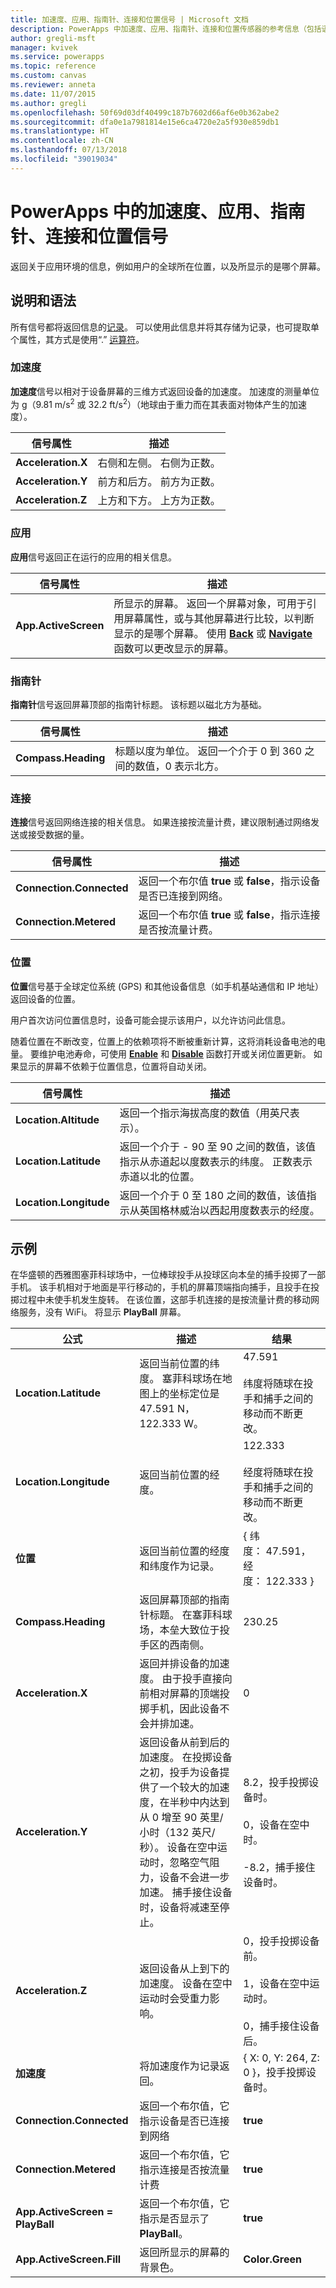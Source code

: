 ```yaml
---
title: 加速度、应用、指南针、连接和位置信号 | Microsoft 文档
description: PowerApps 中加速度、应用、指南针、连接和位置传感器的参考信息（包括语法和示例）
author: gregli-msft
manager: kvivek
ms.service: powerapps
ms.topic: reference
ms.custom: canvas
ms.reviewer: anneta
ms.date: 11/07/2015
ms.author: gregli
ms.openlocfilehash: 50f69d03df40499c187b7602d66af6e0b362abe2
ms.sourcegitcommit: dfa0e1a7981814e15e6ca4720e2a5f930e859db1
ms.translationtype: HT
ms.contentlocale: zh-CN
ms.lasthandoff: 07/13/2018
ms.locfileid: "39019034"
---
```

# <a name="acceleration-app-compass-connection-and-location-signals-in-powerapps"></a>PowerApps 中的加速度、应用、指南针、连接和位置信号
返回关于应用环境的信息，例如用户的全球所在位置，以及所显示的是哪个屏幕。  

## <a name="description-and-syntax"></a>说明和语法
所有信号都将返回信息的[记录](../working-with-tables.md#records)。 可以使用此信息并将其存储为记录，也可提取单个属性，其方式是使用“.” [运算符](operators.md)。

### <a name="acceleration"></a>加速度
**加速度**信号以相对于设备屏幕的三维方式返回设备的加速度。 加速度的测量单位为 g（9.81 m/s<sup>2</sup> 或 32.2 ft/s<sup>2</sup>）（地球由于重力而在其表面对物体产生的加速度）。

| 信号属性 | 描述 |
| --- | --- |
| **Acceleration.X** |右侧和左侧。  右侧为正数。 |
| **Acceleration.Y** |前方和后方。  前方为正数。 |
| **Acceleration.Z** |上方和下方。  上方为正数。 |

### <a name="app"></a>应用
**应用**信号返回正在运行的应用的相关信息。

| 信号属性 | 描述 |
| --- | --- |
| **App.ActiveScreen** |所显示的屏幕。 返回一个屏幕对象，可用于引用屏幕属性，或与其他屏幕进行比较，以判断显示的是哪个屏幕。  使用 **[Back](function-navigate.md)** 或 **[Navigate](function-navigate.md)** 函数可以更改显示的屏幕。 |

### <a name="compass"></a>指南针
**指南针**信号返回屏幕顶部的指南针标题。 该标题以磁北方为基础。

| 信号属性 | 描述 |
| --- | --- |
| **Compass.Heading** |标题以度为单位。  返回一个介于 0 到 360 之间的数值，0 表示北方。 |

### <a name="connection"></a>连接
**连接**信号返回网络连接的相关信息。 如果连接按流量计费，建议限制通过网络发送或接受数据的量。

| 信号属性 | 描述 |
| --- | --- |
| **Connection.Connected** |返回一个布尔值 **true** 或 **false**，指示设备是否已连接到网络。 |
| **Connection.Metered** |返回一个布尔值 **true** 或 **false**，指示连接是否按流量计费。 |

### <a name="location"></a>位置
**位置**信号基于全球定位系统 (GPS) 和其他设备信息（如手机基站通信和 IP 地址）返回设备的位置。

用户首次访问位置信息时，设备可能会提示该用户，以允许访问此信息。

随着位置在不断改变，位置上的依赖项将不断被重新计算，这将消耗设备电池的电量。 要维护电池寿命，可使用 **[Enable](function-enable-disable.md)** 和 **[Disable](function-enable-disable.md)** 函数打开或关闭位置更新。 如果显示的屏幕不依赖于位置信息，位置将自动关闭。

| 信号属性 | 描述 |
| --- | --- |
| **Location.Altitude** |返回一个指示海拔高度的数值（用英尺表示）。 |
| **Location.Latitude** |返回一个介于 - 90 至 90 之间的数值，该值指示从赤道起以度数表示的纬度。 正数表示赤道以北的位置。 |
| **Location.Longitude** |返回一个介于 0 至 180 之间的数值，该值指示从英国格林威治以西起用度数表示的经度。 |

## <a name="examples"></a>示例
在华盛顿的西雅图塞菲科球场中，一位棒球投手从投球区向本垒的捕手投掷了一部手机。 该手机相对于地面是平行移动的，手机的屏幕顶端指向捕手，且投手在投掷过程中未使手机发生旋转。 在该位置，这部手机连接的是按流量计费的移动网络服务，没有 WiFi。 将显示 **PlayBall** 屏幕。   

| 公式 | 描述 | 结果 |
| --- | --- | --- |
| **Location.Latitude** |返回当前位置的纬度。  塞菲科球场在地图上的坐标定位是 47.591 N，122.333 W。 |47.591<br><br>纬度将随球在投手和捕手之间的移动而不断更改。 |
| **Location.Longitude** |返回当前位置的经度。 |122.333<br><br>经度将随球在投手和捕手之间的移动而不断更改。 |
| **位置** |返回当前位置的经度和纬度作为记录。 |{&nbsp;纬度：&nbsp;47.591，经度：&nbsp;122.333&nbsp;} |
| **Compass.Heading** |返回屏幕顶部的指南针标题。 在塞菲科球场，本垒大致位于投手区的西南侧。 |230.25 |
| **Acceleration.X** |返回并排设备的加速度。 由于投手直接向前相对屏幕的顶端投掷手机，因此设备不会并排加速。 |0 |
| **Acceleration.Y** |返回设备从前到后的加速度。 在投掷设备之初，投手为设备提供了一个较大的加速度，在半秒中内达到从 0 增至 90 英里/小时（132 英尺/秒）。 设备在空中运动时，忽略空气阻力，设备不会进一步加速。 捕手接住设备时，设备将减速至停止。 |8.2，投手投掷设备时。<br><br>0，设备在空中时。<br><br>-8.2，捕手接住设备时。 |
| **Acceleration.Z** |返回设备从上到下的加速度。 设备在空中运动时会受重力影响。 |0，投手投掷设备前。<br><br>1，设备在空中运动时。<br><br>0，捕手接住设备后。 |
| **加速度** |将加速度作为记录返回。 |{ X: 0, Y: 264, Z: 0 }，投手投掷设备时。 |
| **Connection.Connected** |返回一个布尔值，它指示设备是否已连接到网络 |**true** |
| **Connection.Metered** |返回一个布尔值，它指示连接是否按流量计费 |**true** |
| **App.ActiveScreen = PlayBall** |返回一个布尔值，它指示是否显示了 **PlayBall**。 |**true** |
| **App.ActiveScreen.Fill** |返回所显示的屏幕的背景色。 |**Color.Green** |


